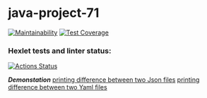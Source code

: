 # java-project-71
[![Maintainability](https://api.codeclimate.com/v1/badges/bc953fb0ab378995dab3/maintainability)](https://codeclimate.com/github/ungrome/java-project-71/maintainability)
[![Test Coverage](https://api.codeclimate.com/v1/badges/bc953fb0ab378995dab3/test_coverage)](https://codeclimate.com/github/ungrome/java-project-71/test_coverage)
### Hexlet tests and linter status:
[![Actions Status](https://github.com/ungrome/java-project-71/actions/workflows/hexlet-check.yml/badge.svg)](https://github.com/ungrome/java-project-71/actions)

***Demonstation***
[printing difference between two Json files](https://asciinema.org/a/j61peSLC6rjUrG7HS5spQmxdt)
[printing difference between two Yaml files](https://asciinema.org/a/ADVMsfGYxQLVcyGrCIoO8gzTq)

